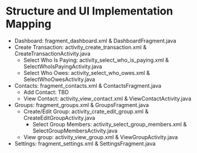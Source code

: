 # Structure and UI Implementation Mapping

- Dashboard: fragment_dashboard.xml & DashboardFragment.java
- Create Transaction: activity_create_transaction.xml & CreateTransactionActivity.java
  - Select Who Is Paying: activity_select_who_is_paying.xml & SelectWhoIsPayingActivity.java
  - Select Who Owes: activity_select_who_owes.xml & SelectWhoOwesActivity.java
- Contacts: fragment_contacts.xml & ContactsFragment.java
  - Add Contact: TBD
  - View Contact: activity_view_contact.xml & ViewContactActivity.java
- Groups: fragment_groups.xml & GroupsFragment.java
  - Create/Edit Group: activity_crate_edit_group.xml & CreateEditGroupActivity.java
    - Select Group Members: activity_select_group_members.xml & SelectGroupMembersActivity.java
  - View group: activity_view_group.xml & ViewGroupActivity.java
- Settings: fragment_settings.xml & SettingsFragment.java
